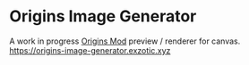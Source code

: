 # Origins Image Generator
A work in progress [Origins Mod](https://github.com/apace100/origins-fabric) preview / renderer for canvas.
https://origins-image-generator.exzotic.xyz